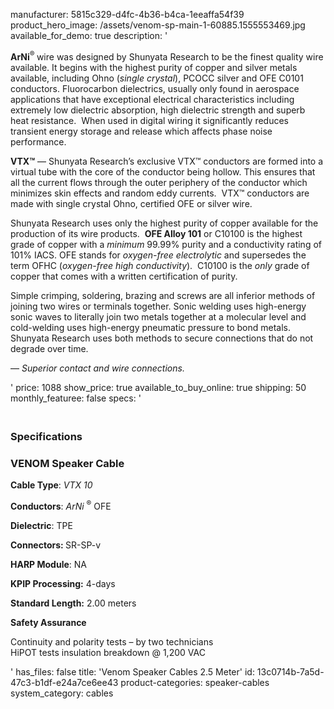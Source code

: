manufacturer: 5815c329-d4fc-4b36-b4ca-1eeaffa54f39
product_hero_image: /assets/venom-sp-main-1-60885.1555553469.jpg
available_for_demo: true
description: '<p><strong>‌‌ArNi</strong><sup>®&nbsp;</sup>wire was designed by Shunyata Research to be the finest quality wire available. It begins with the highest purity of copper and silver metals available, including Ohno (<em>single crystal</em>), PCOCC silver and OFE C0101 conductors.&nbsp;Fluorocarbon dielectrics, usually only found in aerospace applications that have exceptional electrical characteristics including extremely low dielectric absorption, high dielectric strength and superb heat resistance.&nbsp;&nbsp;When used in digital wiring it significantly reduces transient energy storage and release which affects phase noise performance.</p><p><strong>VTX™</strong>&nbsp;— Shunyata Research’s exclusive VTX™ conductors are formed into a virtual tube with the core of the conductor being hollow. This ensures that all the current flows through the outer periphery of the conductor which minimizes skin effects and random eddy currents.&nbsp; VTX™ conductors are made with single crystal Ohno, certified OFE or silver wire.</p><p>Shunyata Research uses only the highest purity of copper available for the production of its wire products.&nbsp;&nbsp;<strong>OFE Alloy 101</strong>&nbsp;or C10100 is the highest grade of copper with a&nbsp;<i>minimum</i>&nbsp;99.99% purity and a conductivity rating of 101% IACS. OFE stands for&nbsp;<i>oxygen-free electrolytic</i>&nbsp;and supersedes the term OFHC (<i>oxygen-free high conductivity</i>).&nbsp;&nbsp;C10100 is the&nbsp;<i>only</i>&nbsp;grade of copper that comes with a written certification of purity.</p><p>Simple crimping, soldering, brazing and screws are all inferior methods of joining two wires or terminals together. Sonic welding uses high-energy sonic waves to literally join two metals together at a molecular level and cold-welding uses high-energy pneumatic pressure to bond metals. Shunyata Research uses both methods to secure connections that do not degrade over time.</p><p>—<i>&nbsp;Superior contact and wire connections.</i></p>'
price: 1088
show_price: true
available_to_buy_online: true
shipping: 50
monthly_featuree: false
specs: '<h3><br>Specifications</h3><h3>VENOM Speaker Cable</h3><p><strong>Cable Type</strong>:&nbsp;<i>VTX 10</i></p><p><strong>Conductors</strong>:&nbsp;<i>ArNi&nbsp;</i><sup>®</sup>&nbsp;OFE</p><p><strong>Dielectric</strong>: TPE</p><p><strong>Connectors:&nbsp;</strong>SR-SP-v</p><p><strong>HARP Module</strong>: NA</p><p><strong>KPIP Processing:</strong>&nbsp;4-days</p><p><strong>Standard Length:</strong>&nbsp;2.00 meters</p><p><strong>Safety Assurance</strong></p><p>Continuity and polarity tests – by two technicians<br>HiPOT tests insulation breakdown @ 1,200 VAC</p>'
has_files: false
title: 'Venom Speaker Cables 2.5 Meter'
id: 13c0714b-7a5d-47c3-b1df-e24a7ce6ee43
product-categories: speaker-cables
system_category: cables
